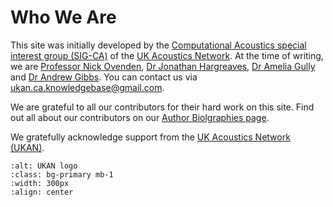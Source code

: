 # Who We Are

This site was initially developed by the [Computational Acoustics special interest group (SIG-CA)](https://acoustics.ac.uk/sigs/computational-acoustics/) of the [UK Acoustics Network](https://acoustics.ac.uk/). At the time of writing, we are [Professor Nick Ovenden](https://iris.ucl.ac.uk/iris/browse/profile?upi=NCOVE55), [Dr Jonathan Hargreaves](https://www.salford.ac.uk/our-staff/jonathan-hargreaves), [Dr Amelia Gully](https://ameliagully.com/) and [Dr Andrew Gibbs](http://www.homepages.ucl.ac.uk/~ucahagi/). You can contact us via [ukan.ca.knowledgebase@gmail.com](mailto:ukan.ca.knowledgebase@gmail.com).

We are grateful to all our contributors for their hard work on this site. Find out all about our contributors on our [Author Biolgraphies page](../community/bios).

We gratefully acknowledge support from the <a href="https://acoustics.ac.uk/" alt="UKAN website">UK Acoustics Network (UKAN)</a>.

```{image} ../ukan_logo.png
:alt: UKAN logo
:class: bg-primary mb-1
:width: 300px
:align: center
```
